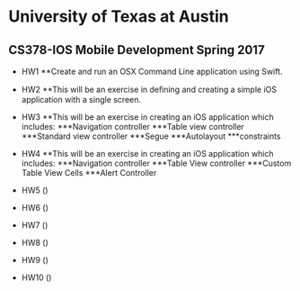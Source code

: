 # University of Texas at Austin
## CS378-IOS Mobile Development Spring 2017

* HW1
**Create and run an OSX Command Line application using Swift.

* HW2
**This will be an exercise in deﬁning and creating a simple iOS application with a single screen.

* HW3
**This will be an exercise in creating an iOS application which includes:
***Navigation controller
***Table view controller
***Standard view controller
***Segue
***Autolayout
***constraints

* HW4
**This will be an exercise in creating an iOS application which includes:
***Navigation controller
***Table View controller
***Custom Table View Cells
***Alert Controller

* HW5 ()
* HW6 ()
* HW7 ()
* HW8 ()
* HW9 ()
* HW10 ()
